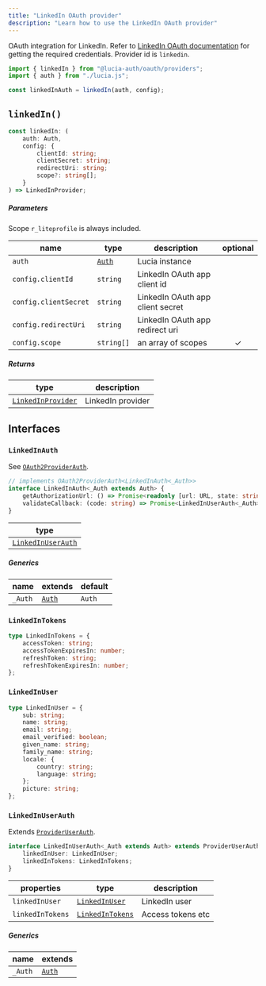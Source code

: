 ```yaml
---
title: "LinkedIn OAuth provider"
description: "Learn how to use the LinkedIn OAuth provider"
---
```


OAuth integration for LinkedIn. Refer to [LinkedIn OAuth documentation](https:/.microsoft.com/en-us/linkedin/shared/authentication/authorization-code-flow?tabs=HTTPS1) for getting the required credentials. Provider id is `linkedin`.

```ts
import { linkedIn } from "@lucia-auth/oauth/providers";
import { auth } from "./lucia.js";

const linkedInAuth = linkedIn(auth, config);
```

## `linkedIn()`

```ts
const linkedIn: (
	auth: Auth,
	config: {
		clientId: string;
		clientSecret: string;
		redirectUri: string;
		scope?: string[];
	}
) => LinkedInProvider;
```

##### Parameters

Scope `r_liteprofile` is always included.

| name                  | type                                       | description                      | optional |
| --------------------- | ------------------------------------------ | -------------------------------- | :------: |
| `auth`                | [`Auth`](/reference/lucia/interfaces/auth) | Lucia instance                   |          |
| `config.clientId`     | `string`                                   | LinkedIn OAuth app client id     |          |
| `config.clientSecret` | `string`                                   | LinkedIn OAuth app client secret |          |
| `config.redirectUri`  | `string`                                   | LinkedIn OAuth app redirect uri  |          |
| `config.scope`        | `string[]`                                 | an array of scopes               |    ✓     |

##### Returns

| type                                    | description       |
| --------------------------------------- | ----------------- |
| [`LinkedInProvider`](#linkedinprovider) | LinkedIn provider |

## Interfaces

### `LinkedInAuth`

See [`OAuth2ProviderAuth`](/reference/oauth/interfaces/oauth2providerauth).

```ts
// implements OAuth2ProviderAuth<LinkedInAuth<_Auth>>
interface LinkedInAuth<_Auth extends Auth> {
	getAuthorizationUrl: () => Promise<readonly [url: URL, state: string]>;
	validateCallback: (code: string) => Promise<LinkedInUserAuth<_Auth>>;
}
```

| type                                    |
| --------------------------------------- |
| [`LinkedInUserAuth`](#linkedinuserauth) |

##### Generics

| name    | extends                                    | default |
| ------- | ------------------------------------------ | ------- |
| `_Auth` | [`Auth`](/reference/lucia/interfaces/auth) | `Auth`  |

### `LinkedInTokens`

```ts
type LinkedInTokens = {
	accessToken: string;
	accessTokenExpiresIn: number;
	refreshToken: string;
	refreshTokenExpiresIn: number;
};
```

### `LinkedInUser`

```ts
type LinkedInUser = {
	sub: string;
	name: string;
	email: string;
	email_verified: boolean;
	given_name: string;
	family_name: string;
	locale: {
		country: string;
		language: string;
	};
	picture: string;
};
```

### `LinkedInUserAuth`

Extends [`ProviderUserAuth`](/reference/oauth/interfaces/provideruserauth).

```ts
interface LinkedInUserAuth<_Auth extends Auth> extends ProviderUserAuth<_Auth> {
	linkedInUser: LinkedInUser;
	linkedInTokens: LinkedInTokens;
}
```

| properties       | type                                | description       |
| ---------------- | ----------------------------------- | ----------------- |
| `linkedInUser`   | [`LinkedInUser`](#linkedinuser)     | LinkedIn user     |
| `linkedInTokens` | [`LinkedInTokens`](#linkedintokens) | Access tokens etc |

##### Generics

| name    | extends                                    |
| ------- | ------------------------------------------ |
| `_Auth` | [`Auth`](/reference/lucia/interfaces/auth) |
